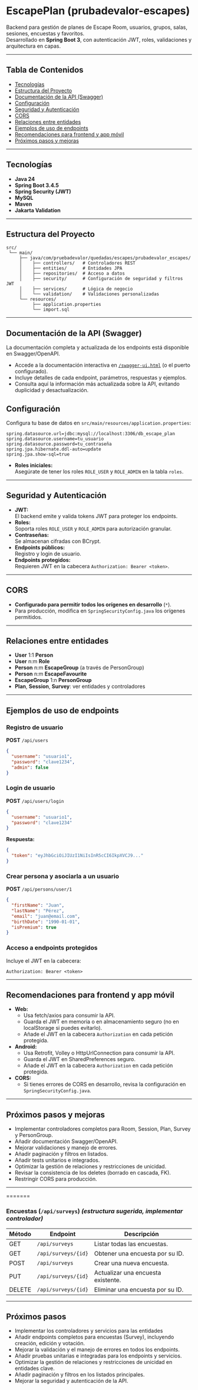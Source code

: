 
# EscapePlan (prubadevalor-escapes)

Backend para gestión de planes de Escape Room, usuarios, grupos, salas, sesiones, encuestas y favoritos.  
Desarrollado en **Spring Boot 3**, con autenticación JWT, roles, validaciones y arquitectura en capas.

---


## Tabla de Contenidos

- [Tecnologías](#tecnologías)
- [Estructura del Proyecto](#estructura-del-proyecto)
- [Documentación de la API (Swagger)](#documentación-de-la-api-swagger)
- [Configuración](#configuración)
- [Seguridad y Autenticación](#seguridad-y-autenticación)
- [CORS](#cors)
- [Relaciones entre entidades](#relaciones-entre-entidades)
- [Ejemplos de uso de endpoints](#ejemplos-de-uso-de-endpoints)
- [Recomendaciones para frontend y app móvil](#recomendaciones-para-frontend-y-app-móvil)
- [Próximos pasos y mejoras](#próximos-pasos-y-mejoras)

---

## Tecnologías

- **Java 24**
- **Spring Boot 3.4.5**
- **Spring Security (JWT)**
- **MySQL**
- **Maven**
- **Jakarta Validation**

---

## Estructura del Proyecto

```
src/
 └── main/
     ├── java/com/pruebadevalor/quedadas/escapes/prubadevalor_escapes/
     │    ├── controllers/   # Controladores REST
     │    ├── entities/      # Entidades JPA
     │    ├── repositories/  # Acceso a datos
     │    ├── security/      # Configuración de seguridad y filtros JWT
     │    ├── services/      # Lógica de negocio
     │    └── validation/    # Validaciones personalizadas
     └── resources/
          ├── application.properties
          └── import.sql
```

---


## Documentación de la API (Swagger)

La documentación completa y actualizada de los endpoints está disponible en Swagger/OpenAPI.

- Accede a la documentación interactiva en [`/swagger-ui.html`](http://localhost:8080/swagger-ui.html) (o el puerto configurado).
- Incluye detalles de cada endpoint, parámetros, respuestas y ejemplos.
- Consulta aquí la información más actualizada sobre la API, evitando duplicidad y desactualización.

## Configuración

Configura tu base de datos en `src/main/resources/application.properties`:

```properties
spring.datasource.url=jdbc:mysql://localhost:3306/db_escape_plan
spring.datasource.username=tu_usuario
spring.datasource.password=tu_contraseña
spring.jpa.hibernate.ddl-auto=update
spring.jpa.show-sql=true
```

- **Roles iniciales:**  
  Asegúrate de tener los roles `ROLE_USER` y `ROLE_ADMIN` en la tabla `roles`.

---

## Seguridad y Autenticación

- **JWT:**  
  El backend emite y valida tokens JWT para proteger los endpoints.
- **Roles:**  
  Soporta roles `ROLE_USER` y `ROLE_ADMIN` para autorización granular.
- **Contraseñas:**  
  Se almacenan cifradas con BCrypt.
- **Endpoints públicos:**  
  Registro y login de usuario.
- **Endpoints protegidos:**  
  Requieren JWT en la cabecera `Authorization: Bearer <token>`.

---

## CORS

- **Configurado para permitir todos los orígenes en desarrollo** (`*`).
- Para producción, modifica en `SpringSecurityConfig.java` los orígenes permitidos.

---


## Relaciones entre entidades

- **User** 1:1 **Person**
- **User** n:m **Role**
- **Person** n:m **EscapeGroup** (a través de PersonGroup)
- **Person** n:m **EscapeFavourite**
- **EscapeGroup** 1:n **PersonGroup**
- **Plan**, **Session**, **Survey**: ver entidades y controladores

---

## Ejemplos de uso de endpoints

### Registro de usuario

**POST** `/api/users`
```json
{
  "username": "usuario1",
  "password": "clave1234",
  "admin": false
}
```

### Login de usuario

**POST** `/api/users/login`
```json
{
  "username": "usuario1",
  "password": "clave1234"
}
```
**Respuesta:**
```json
{
  "token": "eyJhbGciOiJIUzI1NiIsInR5cCI6IkpXVCJ9..."
}
```

### Crear persona y asociarla a un usuario

**POST** `/api/persons/user/1`
```json
{
  "firstName": "Juan",
  "lastName": "Pérez",
  "email": "juan@email.com",
  "birthDate": "1990-01-01",
  "isPremium": true
}
```

### Acceso a endpoints protegidos

Incluye el JWT en la cabecera:
```
Authorization: Bearer <token>
```

---

## Recomendaciones para frontend y app móvil

- **Web:**  
  - Usa fetch/axios para consumir la API.
  - Guarda el JWT en memoria o en almacenamiento seguro (no en localStorage si puedes evitarlo).
  - Añade el JWT en la cabecera `Authorization` en cada petición protegida.
- **Android:**  
  - Usa Retrofit, Volley o HttpUrlConnection para consumir la API.
  - Guarda el JWT en SharedPreferences seguro.
  - Añade el JWT en la cabecera `Authorization` en cada petición protegida.
- **CORS:**  
  - Si tienes errores de CORS en desarrollo, revisa la configuración en `SpringSecurityConfig.java`.

---

## Próximos pasos y mejoras

- Implementar controladores completos para Room, Session, Plan, Survey y PersonGroup.
- Añadir documentación Swagger/OpenAPI.
- Mejorar validaciones y manejo de errores.
- Añadir paginación y filtros en listados.
- Añadir tests unitarios e integrados.
- Optimizar la gestión de relaciones y restricciones de unicidad.
- Revisar la consistencia de los deletes (borrado en cascada, FK).
- Restringir CORS para producción.

---


=======
### Encuestas (`/api/surveys`) *(estructura sugerida, implementar controlador)*

| Método | Endpoint           | Descripción                              |
|--------|--------------------|------------------------------------------|
| GET    | `/api/surveys`     | Listar todas las encuestas.              |
| GET    | `/api/surveys/{id}`| Obtener una encuesta por su ID.          |
| POST   | `/api/surveys`     | Crear una nueva encuesta.                |
| PUT    | `/api/surveys/{id}`| Actualizar una encuesta existente.       |
| DELETE | `/api/surveys/{id}`| Eliminar una encuesta por su ID.         |

---


## Próximos pasos

- Implementar los controladores y servicios para las entidades 
- Añadir endpoints completos para encuestas (Survey), incluyendo creación, edición y votación.
- Mejorar la validación y el manejo de errores en todos los endpoints.
- Añadir pruebas unitarias e integradas para los endpoints y servicios.
- Optimizar la gestión de relaciones y restricciones de unicidad en entidades clave.
- Añadir paginación y filtros en los listados principales.
- Mejorar la seguridad y autenticación de la API.

